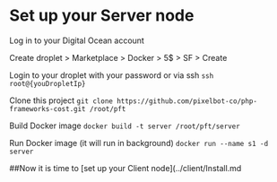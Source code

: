 # Set up your Server node

Log in to your Digital Ocean account

Create droplet > Marketplace > Docker > 5$ > SF > Create

Login to your droplet with your password or via ssh
```ssh root@{youDropletIp}```

Clone this project
```git clone https://github.com/pixelbot-co/php-frameworks-cost.git /root/pft```

Build Docker image
```docker build -t server /root/pft/server```

Run Docker image (it will run in background)
```docker run --name s1 -d server ```

##Now it is time to [set up your Client node](../client/Install.md
